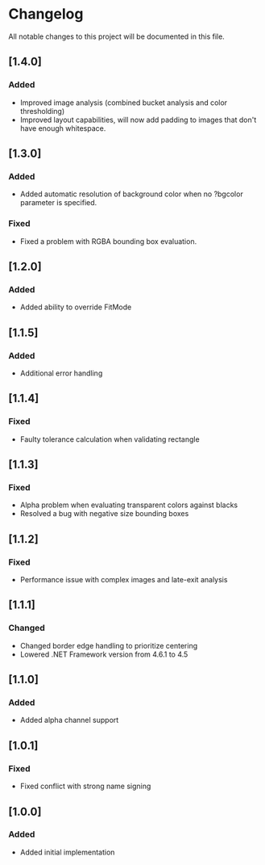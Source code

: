 # Changelog

All notable changes to this project will be documented in this file.

## [1.4.0]

### Added
- Improved image analysis (combined bucket analysis and color thresholding)
- Improved layout capabilities, will now add padding to images that don't have enough whitespace.

## [1.3.0]

### Added
- Added automatic resolution of background color when no ?bgcolor parameter is specified.

### Fixed
- Fixed a problem with RGBA bounding box evaluation.

## [1.2.0]

### Added
- Added ability to override FitMode

## [1.1.5]

### Added
- Additional error handling

## [1.1.4]

### Fixed
- Faulty tolerance calculation when validating rectangle

## [1.1.3]

### Fixed
- Alpha problem when evaluating transparent colors against blacks
- Resolved a bug with negative size bounding boxes

## [1.1.2]

### Fixed
- Performance issue with complex images and late-exit analysis

## [1.1.1]

### Changed
- Changed border edge handling to prioritize centering
- Lowered .NET Framework version from 4.6.1 to 4.5

## [1.1.0]

### Added
- Added alpha channel support

## [1.0.1]

### Fixed
- Fixed conflict with strong name signing

## [1.0.0]

### Added
- Added initial implementation